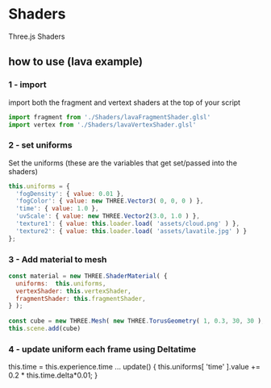 # Shaders
Three.js Shaders

## how to use (lava example)

### 1 - import

import both the fragment and vertext shaders at the top of your script

```js
import fragment from './Shaders/lavaFragmentShader.glsl'
import vertex from './Shaders/lavaVertexShader.glsl'
```

### 2 - set uniforms

Set the uniforms (these are the variables that get set/passed into the shaders)

```js
this.uniforms = {
  'fogDensity': { value: 0.01 },
  'fogColor': { value: new THREE.Vector3( 0, 0, 0 ) },
  'time': { value: 1.0 },
  'uvScale': { value: new THREE.Vector2(3.0, 1.0 ) },
  'texture1': { value: this.loader.load( 'assets/cloud.png' ) },
  'texture2': { value: this.loader.load( 'assets/lavatile.jpg' ) }
};
```

### 3 - Add material to mesh

```js
const material = new THREE.ShaderMaterial( {
  uniforms:  this.uniforms,
  vertexShader: this.vertexShader,
  fragmentShader: this.fragmentShader,
} );
        
const cube = new THREE.Mesh( new THREE.TorusGeometry( 1, 0.3, 30, 30 ), material );
this.scene.add(cube) 
```        

### 4 - update uniform each frame using Deltatime
this.time = this.experience.time
...
update()
{
this.uniforms[ 'time' ].value += 0.2 * this.time.delta*0.01;
}

